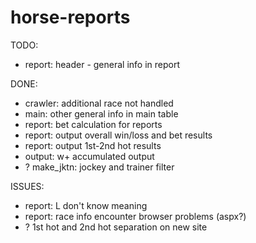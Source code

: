 # horse-reports
TODO:
* report: header - general info in report

DONE:
* crawler: additional race not handled
* main: other general info in main table
* report: bet calculation for reports
* report: output overall win/loss and bet results
* report: output 1st-2nd hot results
* output: w+ accumulated output
* ? make_jktn: jockey and trainer filter

ISSUES:
* report: L don't know meaning
* report: race info encounter browser problems (aspx?)
* ? 1st hot and 2nd hot separation on new site